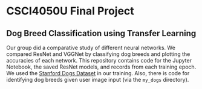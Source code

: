 # CSCI4050U Final Project
## Dog Breed Classification using Transfer Learning

Our group did a comparative study of different neural networks. 
We compared ResNet and VGGNet by classifying dog breeds and plotting the accuracies of each network.
This repository contains code for the Jupyter Notebook, the saved ResNet models, and records from each training epoch.
We used the [Stanford Dogs Dataset](http://vision.stanford.edu/aditya86/ImageNetDogs/) in our training.
Also, there is code for identifying dog breeds given user image input (via the `my_dogs` directory).
